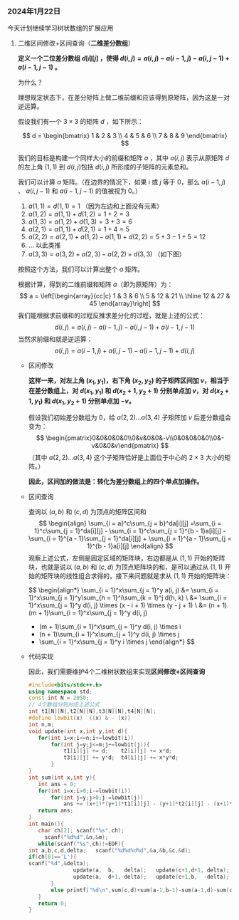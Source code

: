 ### 2024年1月22日

今天计划继续学习树状数组的扩展应用

1. 二维区间修改+区间查询（**二维差分数组**）

   **定义一个二位差分数组 $d[i][j]$ ，使得 $d(i, j) = a(i, j) - a(i - 1, j) - a(i, j - 1) + a(i - 1, j - 1)$ 。**

   为什么？

   理想规定状态下，在差分矩阵上做二维前缀和应该得到原矩阵，因为这是一对逆运算。

   假设我们有一个 $3 \times 3$ 的矩阵  $d$ ，如下所示：

   $$
   d = \begin{bmatrix} 1 & 2 & 3 \\ 4 & 5 & 6 \\ 7 & 8 & 9 \end{bmatrix}
   $$
   

   我们的目标是构建一个同样大小的前缀和矩阵 $a$ ，其中  $a(i, j)$  表示从原矩阵 $d$ 的左上角 $(1,1)$ 到 $d(i, j)$包括  $d(i, j)$ 所形成的子矩阵的元素总和。

   我们可以计算  $a$ 矩阵。（在边界的情况下，如果  $i$ 或 $j$ 等于 0，那么 $a(i - 1, j)$ 、 $a(i, j - 1)$  和  $a(i - 1, j - 1)$  的值被视为 0。）

   1. $a(1, 1) = d(1, 1) = 1$ （因为左边和上面没有元素）
   2. $a(1, 2) = a(1, 1) + d(1, 2) = 1 + 2 = 3$
   3. $a(1, 3) = a(1, 2) + d(1, 3) = 3 + 3 = 6$
   4. $a(2, 1) = a(1, 1) + d(2, 1) = 1 + 4 = 5$
   5. $a(2, 2) = a(2, 1) + a(1, 2) - a(1, 1) + d(2, 2) = 5 + 3 - 1 + 5 = 12$
   6. ... 以此类推
   7. $a(3, 3) = a(3, 2) + a(2, 3) - a(2, 2) + d(3, 3)$ （如下图）

   按照这个方法，我们可以计算出整个 $a$ 矩阵。

   根据计算，得到的二维前缀和矩阵 $a$（即为原矩阵）为：
   $$
   a = \left[\begin{array}{cc|c}
       1 & 3 & 6 \\
       5 & 12 & 21 \\
       \hline
       12 & 27 & 45
   \end{array}\right]
   $$
   我们能根据求前缀和的过程反推求差分化的过程，就是上述的公式：
   $$
   d(i, j) = a(i, j) - a(i - 1, j) - a(i, j - 1) + a(i - 1, j - 1)
   $$
   当然求前缀和就是逆运算：
   $$
   a(i, j) = a(i - 1, j) + a(i, j - 1) - a(i - 1, j - 1) + d(i, j)
   $$

   - 区间修改

     **这样一来，对左上角 $(x_1, y_1)$，右下角 $(x_2, y_2)$ 的子矩阵区间加 $v$，相当于在差分数组上，对 $d(x_1, y_1)$ 和 $d(x_2 + 1, y_2 + 1)$ 分别单点加 $v$，对 $d(x_2 + 1, y_1)$ 和 $d(x_1, y_2 + 1)$ 分别单点加 $-v$。**

     假设我们初始差分数组为 $0$，给 $a(2, 2) \ldots a(3, 4)$ 子矩阵加 $v$ 后差分数组会变为：
     $$
     \begin{pmatrix}0&0&0&0&0\\0&v&0&0&-v\\0&0&0&0&0\\0&-v&0&0&v\end{pmatrix}
     $$
     （其中 $a(2, 2) \ldots a(3, 4)$ 这个子矩阵恰好是上面位于中心的 $2 \times 3$ 大小的矩阵。）

     **因此，区间加的做法是：转化为差分数组上的四个单点加操作。**

   - 区间查询

     查询以 $(a, b)$ 和 $(c, d)$ 为顶点的矩阵区间和
     $$
     \begin{align}
     \sum_{i = a}^c\sum_{j = b}^da[i][j]
     =\sum_{i = 1}^c\sum_{j = 1}^da[i][j] - \sum_{i = 1}^c\sum_{j = 1}^{b - 1}a[i][j] - \sum_{i = 1}^{a - 1}\sum_{j = 1}^da[i][j] + \sum_{i = 1}^{a - 1}\sum_{j = 1}^{b - 1}a[i][j]
     \end{align}
     $$
     观察上述公式，左侧是固定区域的矩阵块，右边都是从 $(1, 1)$ 开始的矩阵块，也就是说以 $(a, b)$ 和 $(c, d)$ 为顶点矩阵块的和，是可以通过从 $(1, 1)$ 开始的矩阵块的线性组合求得的，接下来问题就是求从 $(1, 1)$ 开始的矩阵块：
     
     $$
     \begin{align*}
     \sum_{i = 1}^x\sum_{j = 1}^y a(i, j)
     &= \sum_{i = 1}^x\sum_{j = 1}^y\sum_{h = 1}^i\sum_{k = 1}^j d(h, k) \\
     &= \sum_{i = 1}^x\sum_{j = 1}^y d(i, j) \times (x - i + 1) \times (y - j + 1) \\
     &= (n + 1)(m + 1)\sum_{i = 1}^x\sum_{j = 1}^y d(i, j)
     - (m + 1)\sum_{i = 1}^x\sum_{j = 1}^y d(i, j) \times i
     - (n + 1)\sum_{i = 1}^x\sum_{j = 1}^y d(i, j) \times j
     + \sum_{i = 1}^x\sum_{j = 1}^y i \times j
     \end{align*}
     $$
     
   - 代码实现
   
     因此，我们需要维护4个二维树状数组来实现**区间修改+区间查询**
     
     ```c++
     #include<bits/stdc++.h>
     using namespace std;
     const int N = 2050;
     // 4个数组分别对应上述公式
     int t1[N][N],t2[N][N],t3[N][N],t4[N][N];
     #define lowbit(x)  ((x) & - (x))  
     int n,m; 
     void update(int x,int y,int d){
     	for(int i=x;i<=n;i+=lowbit(i))
     		for(int j=y;j<=m;j+=lowbit(j)){
     		    t1[i][j] += d;    t2[i][j] += x*d;
     		    t3[i][j] += y*d;  t4[i][j] += x*y*d;
     		}
     }
     int sum(int x,int y){
     	int ans = 0;
     	for(int i=x;i>0;i-=lowbit(i))
     		for(int j=y;j>0;j-=lowbit(j))
     			ans += (x+1)*(y+1)*t1[i][j] - (y+1)*t2[i][j] - (x+1)*t3[i][j] + t4[i][j];
     	return ans;
     }
     int main(){
     	char ch[2];	scanf("%s",ch);
          scanf("%d%d",&n,&m);  
     	while(scanf("%s",ch)!=EOF){
     int a,b,c,d,delta;   scanf("%d%d%d%d",&a,&b,&c,&d);
     if(ch[0]=='L'){
     scanf("%d",&delta);
                   update(a,  b,   delta);   update(c+1,d+1, delta);
                   update(a,  d+1,-delta);   update(c+1,b,  -delta);
     		}
     		else printf("%d\n",sum(c,d)+sum(a-1,b-1)-sum(a-1,d)-sum(c,b-1));
     	}	
     	return 0;
     }
     ```
     
     
   
   

